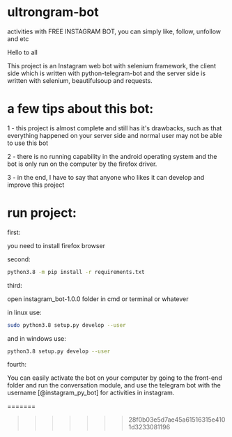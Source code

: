 # ultrongram-bot

activities with FREE INSTAGRAM BOT, you can simply like, follow, unfollow and etc


Hello to all

This project is an Instagram web bot with selenium framework, the client side which is written with python-telegram-bot and the server side is written with selenium, beautifulsoup and requests.


# a few tips about this bot:

1 - this project is almost complete and still has it's drawbacks, such as that everything happened on your server side and normal user may not be able to use this bot

2 - there is no running capability in the android operating system and the bot is only run on the computer by the firefox driver.

3 - in the end, I have to say that anyone who likes it can develop and improve this project


# run project:

first:

you need to install firefox browser

second:

``` bash
python3.8 -m pip install -r requirements.txt
```

third:

open instagram_bot-1.0.0 folder in cmd or terminal or whatever

in linux use:

```bash
sudo python3.8 setup.py develop --user
```
and in windows use:

```bash
python3.8 setup.py develop --user
```

fourth:

You can easily activate the bot on your computer by going to the front-end folder and run the conversation module, and use the telegram bot with the username [@instagram_py_bot] for activities in instagram.


=======

>>>>>>> 28f0b03e5d7ae45a61516315e4101d3233081196
